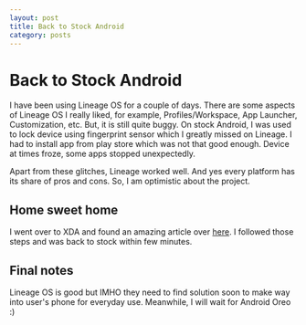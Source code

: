 ```yaml
---
layout: post
title: Back to Stock Android
category: posts
---
```


# Back to Stock Android

I have been using Lineage OS for a couple of days. There are some aspects of Lineage OS I really liked, for example, Profiles/Workspace, App Launcher, Customization, etc. But, it is still quite buggy. On stock Android, I was used to lock device using fingerprint sensor which I greatly missed on Lineage. I had to install app from play store which was not that good enough. Device at times froze, some apps stopped unexpectedly.

Apart from these glitches, Lineage worked well. And yes every platform has its share of pros and cons. So, I am optimistic about the project.

## Home sweet home

I went over to XDA and found an amazing article over [here](https://forum.xda-developers.com/moto-g4-plus/how-to/stock-rom-npjs25-93-14-4-march-1-t3608138). I followed those steps and was back to stock within few minutes.

## Final notes

Lineage OS is good but IMHO they need to find solution soon to make way into user's phone for everyday use. Meanwhile, I will wait for Android Oreo :\)

